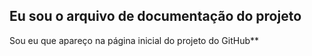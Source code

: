 ## Eu sou o arquivo de documentação do projeto

Sou eu que apareço na página inicial do projeto do GitHub**
